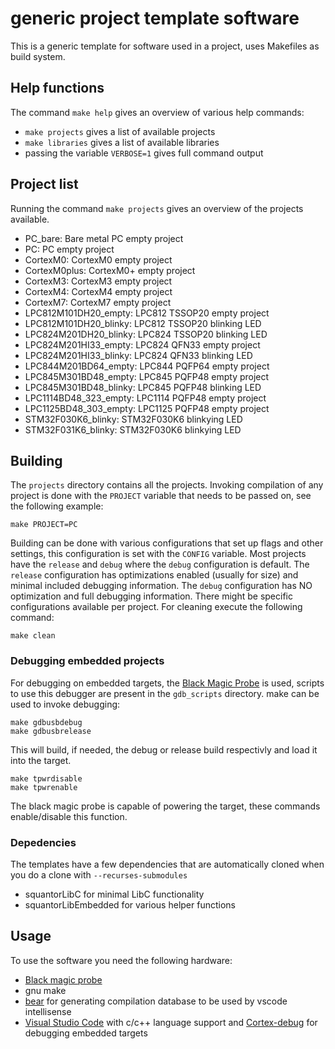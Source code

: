 # generic project template software
This is a generic template for software used in a project, uses Makefiles as build system.
## Help functions
The command ```make help``` gives an overview of various help commands:
* ```make projects``` gives a list of available projects
* ```make libraries``` gives a list of available libraries
* passing the variable ```VERBOSE=1``` gives full command output
## Project list
Running the command ```make projects``` gives an overview of the projects available.
* PC_bare: Bare metal PC empty project
* PC: PC empty project
* CortexM0: CortexM0 empty project
* CortexM0plus: CortexM0+ empty project
* CortexM3: CortexM3 empty project
* CortexM4: CortexM4 empty project
* CortexM7: CortexM7 empty project
* LPC812M101DH20_empty: LPC812 TSSOP20 empty project
* LPC812M101DH20_blinky: LPC812 TSSOP20 blinking LED
* LPC824M201DH20_blinky: LPC824 TSSOP20 blinking LED
* LPC824M201HI33_empty: LPC824 QFN33 empty project
* LPC824M201HI33_blinky: LPC824 QFN33 blinking LED
* LPC844M201BD64_empty: LPC844 PQFP64 empty project
* LPC845M301BD48_empty: LPC845 PQFP48 empty project
* LPC845M301BD48_blinky: LPC845 PQFP48 blinking LED
* LPC1114BD48_323_empty: LPC1114 PQFP48 empty project
* LPC1125BD48_303_empty: LPC1125 PQFP48 empty project
* STM32F030K6_blinky: STM32F030K6 blinkying LED
* STM32F031K6_blinky: STM32F030K6 blinkying LED
## Building
The ```projects``` directory contains all the projects. Invoking compilation of any project is done with the ```PROJECT``` variable that needs to be passed on, see the following example:
```
make PROJECT=PC
```
Building can be done with various configurations that set up flags and other settings, this configuration is set with the ```CONFIG``` variable. Most projects have the ```release``` and ```debug``` where the ```debug``` configuration is default.
The ```release``` configuration has optimizations enabled (usually for size) and minimal included debugging information. The ```debug``` configuration has NO optimization and full debugging information. There might be specific configurations available per project.
For cleaning execute the following command:
```
make clean
```
### Debugging embedded projects
For debugging on embedded targets, the [Black Magic Probe](https://github.com/blacksphere/blackmagic/wiki) is used, scripts to use this debugger are present in the ```gdb_scripts``` directory. make can be used to invoke debugging:
```
make gdbusbdebug
make gdbusbrelease
```
This will build, if needed, the debug or release build respectivly and load it into the target.
```
make tpwrdisable
make tpwrenable
```
The black magic probe is capable of powering the target, these commands enable/disable this function.
### Depedencies
The templates have a few dependencies that are automatically cloned when you do a clone with ```--recurses-submodules```
* squantorLibC for minimal LibC functionality
* squantorLibEmbedded for various helper functions
## Usage
To use the software you need the following hardware:
* [Black magic probe](https://github.com/blacksphere/blackmagic)
* gnu make
* [bear](https://github.com/rizsotto/Bear) for generating compilation database to be used by vscode intellisense
* [Visual Studio Code](https://code.visualstudio.com/) with c/c++ language support and [Cortex-debug](https://github.com/Marus/cortex-debug) for debugging embedded targets
